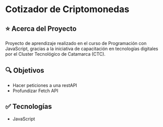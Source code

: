 # Cotizador de Criptomonedas

## ⭐ Acerca del Proyecto

Proyecto de aprendizaje realizado en el curso de Programación con
JavaScript, gracias a la iniciativa de capacitación en tecnologías
digitales por el Cluster Tecnológico de Catamarca (CTC).

## 🔍 Objetivos

- Hacer peticiones a una restAPI
- Profundizar Fetch API

## ✅ Tecnologías

- JavaScript
